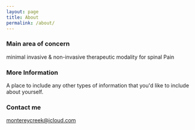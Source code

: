 ```yaml
---
layout: page
title: About
permalink: /about/
---
```



### Main area of concern
minimal invasive & non-invasive therapeutic modality for spinal Pain

### More Information

A place to include any other types of information that you'd like to include about yourself.

### Contact me

[montereycreek@icloud.com](mailto:montereycreek@icloud.com)
